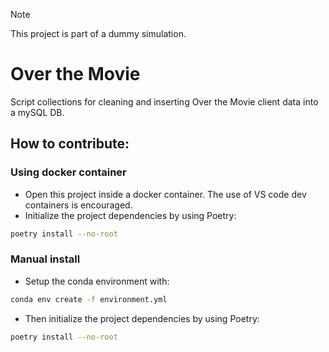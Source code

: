 > [!NOTE]  
> This project is part of a dummy simulation.

# Over the Movie

Script collections for cleaning and inserting Over the Movie client data into a mySQL DB.

## How to contribute:
### Using docker container
- Open this project inside a docker container. The use of VS code dev containers is encouraged.
- Initialize the project dependencies by using Poetry:
```bash
poetry install --no-root
```

### Manual install
- Setup the conda environment with:
```bash
conda env create -f environment.yml
```
- Then initialize the project dependencies by using Poetry:
```bash
poetry install --no-root
```
